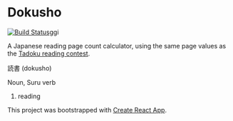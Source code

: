 # Dokusho 

[![Build Status](https://travis-ci.org/RawToast/dokusho.svg?branch=master)](https://travis-ci.org/RawToast/dokusho)ggi

A Japanese reading page count calculator, using the same page values as the [Tadoku reading contest](http://readmod.com).

読書 (dokusho)

Noun, Suru verb

1. reading

This project was bootstrapped with [Create React App](https://github.com/facebookincubator/create-react-app).
